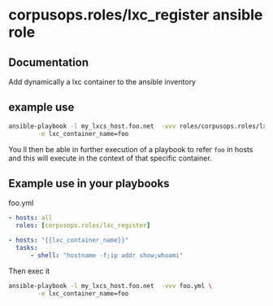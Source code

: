 # corpusops.roles/lxc_register ansible role
## Documentation

Add dynamically a lxc container to the ansible inventory

## example use
```bash
ansible-playbook -l my_lxcs_host.foo.net  -vvv roles/corpusops.roles/lxc_register/role.yml \
        -e lxc_container_name=foo
```

You ll then be able in further execution of a playbook to refer ``foo`` in hosts and this will
execute in the context of that specific container.

## Example use in your playbooks
foo.yml
```yaml
- hosts: all
  roles: [corpusops.roles/lxc_register]

- hosts: "{{lxc_container_name}}"
  tasks:
      - shell: "hostname -f;ip addr show;whoami"
```

Then exec it
```bash
ansible-playbook -l my_lxcs_host.foo.net  -vvv foo.yml \
        -e lxc_container_name=foo
```


